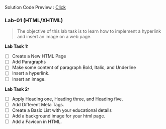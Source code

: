 Solution Code Preview : [Click](https://jewel.cf/webTechnologyAndProgramming/Lab-01/)

### Lab-01 (HTML/XHTML)

> The objective of this lab task is to learn how to implement a hyperlink and insert an image on a web page.

 **Lab Task 1:**

- [ ]  Create a New HTML Page
- [ ]  Add Paragraphs
- [ ]  Make some content of paragraph Bold, Italic, and Underline
- [ ]  Insert a hyperlink.
- [ ]  Insert an image.

**Lab Task 2:**

- [ ]  Apply Heading one, Heading three, and Heading five.
- [ ]  Add Different Meta Tags.
- [ ]  Create a Basic List with your educational details
- [ ]  Add a background image for your html page.
- [ ]  Add a Favicon in HTML.